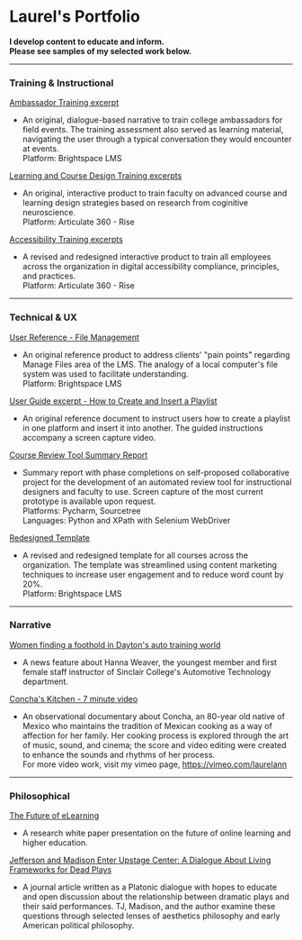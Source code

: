 # Laurel's Portfolio
**I develop content to educate and inform.<br/>Please see samples of my selected work below.**

---
### Training & Instructional
[Ambassador Training excerpt](https://github.com/LaurelAP/Portfolio/blob/main/Painter_AmbassadorTraining-excerpt.pdf)
- An original, dialogue-based narrative to train college ambassadors for field events. The training assessment also served as learning material, navigating the user through a typical conversation they would encounter at events.
<br/>Platform: Brightspace LMS

[Learning and Course Design Training excerpts](https://github.com/LaurelAP/Portfolio/blob/main/Painter_CourseDesignTraining-excerpt.pdf)
- An original, interactive product to train faculty on advanced course and learning design strategies based on research from coginitive neuroscience.
<br/>Platform: Articulate 360 - Rise

[Accessibility Training excerpts](https://github.com/LaurelAP/Portfolio/blob/main/Painter_AccessibilityTraining-excerpts.pdf)
- A revised and redesigned interactive product to train all employees across the organization in digital accessibility compliance, principles, and practices.
<br/>Platform: Articulate 360 - Rise

---
### Technical & UX
[User Reference - File Management](https://github.com/LaurelAP/Portfolio/blob/main/Painter_FileManagementUserRef.pdf)
- An original reference product to address clients' "pain points" regarding Manage Files area of the LMS. The analogy of a local computer's file system was used to facilitate understanding.
<br/>Platform: Brightspace LMS

[User Guide excerpt - How to Create and Insert a Playlist](https://github.com/LaurelAP/Portfolio/blob/main/Painter_FileManagementReference.pdf)
- An original reference document to instruct users how to create a playlist in one platform and insert it into another. The guided instructions accompany a screen capture video.

[Course Review Tool Summary Report](https://github.com/LaurelAP/Portfolio/blob/main/CourseReviewTool-SummaryMarch2022.pdf)
- Summary report with phase completions on self-proposed collaborative project for the development of an automated review tool for instructional designers and faculty to use. Screen capture of the most current prototype is available upon request. 
<br/>Platforms: Pycharm, Sourcetree
<br/>Languages: Python and XPath with Selenium WebDriver

[Redesigned Template](https://github.com/LaurelAP/Portfolio/blob/main/Painter_RedesignedTemplate-excerpt.pdf)
- A revised and redesigned template for all courses across the organization. The template was streamlined using content marketing techniques to increase user engagement and to reduce word count by 20%.
<br/>Platform: Brightspace LMS

---
### Narrative
[Women finding a foothold in Dayton's auto training world](https://www.daytondailynews.com/local/women-finding-a-foothold-in-daytons-auto-training-world/IHOCSAFZ3ZECFOHPMYFN3MM5E4/)
  - A news feature about Hanna Weaver, the youngest member and first female staff instructor of Sinclair College's Automotive Technology department.

[Concha's Kitchen - 7 minute video](https://vimeo.com/27172500)
  - An observational documentary about Concha, an 80-year old native of Mexico who maintains the tradition of Mexican cooking as a way of affection for her family. Her cooking process is explored through the art of music, sound, and cinema; the score and video editing were created to enhance the sounds and rhythms of her process.
<br/>For more video work, visit my vimeo page, https://vimeo.com/laurelann  

---
### Philosophical
[The Future of eLearning](https://github.com/LaurelAP/Portfolio/blob/main/Painter_TheFutureofeLearning.pdf) 
  - A research white paper presentation on the future of online learning and higher education.
  
[Jefferson and Madison Enter Upstage Center: A Dialogue About Living Frameworks for Dead Plays](http://www.etudesonline.com/uploads/2/9/7/7/29773929/etudessept2015painter.pdf) 
  - A journal article written as a Platonic dialogue with hopes to educate and open discussion about the relationship between dramatic plays and their said performances. TJ, Madison, and the author examine these questions through selected lenses of aesthetics philosophy and early American political philosophy.

